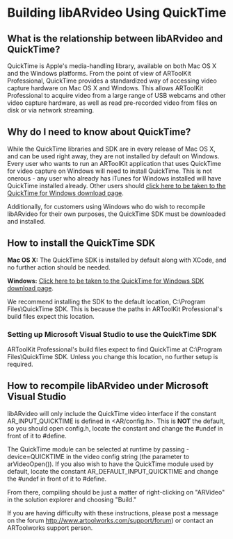 # Building libARvideo Using QuickTime
 
## What is the relationship between libARvideo and QuickTime?

QuickTime is Apple's media-handling library, available on both Mac OS X and the Windows platforms. From the point of view of ARToolKit Professional, QuickTime provides a standardized way of accessing video capture hardware on Mac OS X and Windows. This allows ARToolKit Professional to acquire video from a large range of USB webcams and other video capture hardware, as well as read pre-recorded video from files on disk or via network streaming.

## Why do I need to know about QuickTime?

While the QuickTime libraries and SDK are in every release of Mac OS X, and can be used right away, they are not installed by default on Windows. Every user who wants to run an ARToolKit application that uses QuickTime for video capture on Windows will need to install QuickTime. This is not onerous - any user who already has iTunes for Windows installed will have QuickTime installed already. Other users should [click here to be taken to the QuickTime for Windows download page](http://www.apple.com/quicktime/download/).

Additionally, for customers using Windows who do wish to recompile libARvideo for their own purposes, the QuickTime SDK must be downloaded and installed.

## How to install the QuickTime SDK

**Mac OS X:** The QuickTime SDK is installed by default along with XCode, and no further action should be needed.

**Windows:** [Click here to be taken to the QuickTime for Windows SDK download page](http://developer.apple.com/quicktime/download/).

We recommend installing the SDK to the default location, C:\\Program Files\\QuickTime SDK. This is because the paths in ARToolKit Professional's build files expect this location.

### Setting up Microsoft Visual Studio to use the QuickTime SDK

ARToolKit Professional's build files expect to find QuickTime at C:\\Program Files\\QuickTime SDK. Unless you change this location, no further setup is required.

## How to recompile libARvideo under Microsoft Visual Studio

libARvideo will only include the QuickTime video interface if the constant AR_INPUT_QUICKTIME is defined in <AR/config.h>. This is **NOT** the default, so you should open config.h, locate the constant and change the \#undef in front of it to \#define.

The QuickTime module can be selected at runtime by passing -device=QUICKTIME in the video config string (the parameter to arVideoOpen()). If you also wish to have the QuickTime module used by default, locate the constant AR_DEFAULT_INPUT_QUICKTIME and change the \#undef in front of it to \#define.

From there, compiling should be just a matter of right-clicking on "ARVideo" in the solution explorer and choosing "Build."

If you are having difficulty with these instructions, please post a message on the forum <http://www.artoolworks.com/support/forum>) or contact an ARToolworks support person.